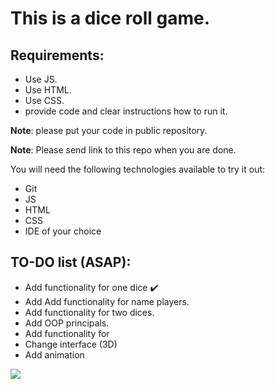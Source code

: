 # This is a dice roll game. 

## Requirements:

- Use JS.
- Use HTML.
- Use CSS.
- provide code and clear instructions how to run it.

**Note**: please put your code in public repository.

**Note**: Please send link to this repo when you are done.

You will need the following technologies available to try it out:

* Git
* JS
* HTML
* CSS
* IDE of your choice

## TO-DO list (ASAP):

- Add functionality for one dice :heavy_check_mark:
- Add Add functionality for name players.
- Add functionality for two dices.
- Add OOP principals. 
- Add functionality for 
- Change interface (3D)
- Add animation
``` ```

![](https://radikal.host/i/JShouz)
